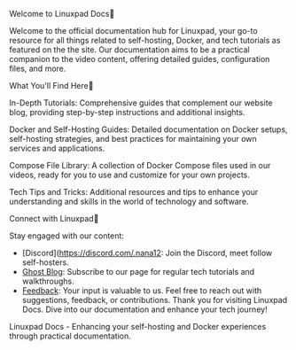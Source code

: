 Welcome to Linuxpad Docs🧩

Welcome to the official documentation hub for Linuxpad, your go-to resource for all things related to self-hosting, Docker, and tech tutorials as featured on the the site. Our documentation aims to be a practical companion to the video content, offering detailed guides, configuration files, and more.

What You'll Find Here🧩

In-Depth Tutorials: Comprehensive guides that complement our website blog, providing step-by-step instructions and additional insights.

Docker and Self-Hosting Guides: Detailed documentation on Docker setups, self-hosting strategies, and best practices for maintaining your own services and applications.

Compose File Library: A collection of Docker Compose files used in our videos, ready for you to use and customize for your own projects.

Tech Tips and Tricks: Additional resources and tips to enhance your understanding and skills in the world of technology and software.

Connect with Linuxpad🧩

Stay engaged with our content:

* [Discord](https://discord.com/.nana12: Join the Discord, meet follow self-hosters.
* [Ghost Blog](http://eepurl.com/iNQkk6): Subscribe to our page for regular tech tutorials and walkthroughs. 
* [Feedback](https://us8.list-manage.com/survey?u=d9fefab1310fe187e815ceca4&id=eb052dfaa6&attribution=false): Your input is valuable to us. Feel free to reach out with suggestions, feedback, or contributions. Thank you for visiting Linuxpad Docs. Dive into our documentation and enhance your tech journey!

Linuxpad Docs - Enhancing your self-hosting and Docker experiences through practical documentation.
